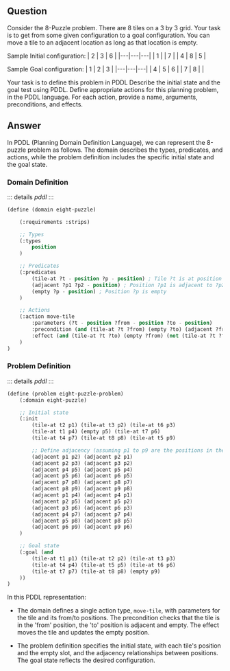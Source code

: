 ## Question

Consider the 8-Puzzle problem. There are 8 tiles on a 3 by 3 grid. Your task is to get from some given configuration to a goal configuration. You can move a tile to an adjacent location as long as that location is empty.

Sample Initial configuration:
| 2 | 3 | 6 |
|---|---|---|
| 1 |   | 7 |
| 4 | 8 | 5 |

Sample Goal configuration:
| 1 | 2 | 3 |
|---|---|---|
| 4 | 5 | 6 |
| 7 | 8 |   |


Your task is to define this problem in PDDL Describe the initial state and the goal test using PDDL. Define appropriate actions for this planning problem, in the PDDL language. For each action, provide a name, arguments, preconditions, and effects.

## Answer

In PDDL (Planning Domain Definition Language), we can represent the 8-puzzle problem as follows. The domain describes the types, predicates, and actions, while the problem definition includes the specific initial state and the goal state.

### Domain Definition

::: details 
*pddl*
:::
```lisp
(define (domain eight-puzzle)

    (:requirements :strips)

    ;; Types
    (:types 
        position
    )

    ;; Predicates
    (:predicates
        (tile-at ?t - position ?p - position) ; Tile ?t is at position ?p
        (adjacent ?p1 ?p2 - position) ; Position ?p1 is adjacent to ?p2
        (empty ?p - position) ; Position ?p is empty
    )

    ;; Actions
    (:action move-tile
        :parameters (?t - position ?from - position ?to - position)
        :precondition (and (tile-at ?t ?from) (empty ?to) (adjacent ?from ?to))
        :effect (and (tile-at ?t ?to) (empty ?from) (not (tile-at ?t ?from)) (not (empty ?to)))
    )
)
```

### Problem Definition

::: details 
*pddl*
:::
```lisp
(define (problem eight-puzzle-problem)
    (:domain eight-puzzle)

    ;; Initial state
    (:init
        (tile-at t2 p1) (tile-at t3 p2) (tile-at t6 p3)
        (tile-at t1 p4) (empty p5) (tile-at t7 p6)
        (tile-at t4 p7) (tile-at t8 p8) (tile-at t5 p9)

        ;; Define adjacency (assuming p1 to p9 are the positions in the grid)
        (adjacent p1 p2) (adjacent p2 p1)
        (adjacent p2 p3) (adjacent p3 p2)
        (adjacent p4 p5) (adjacent p5 p4)
        (adjacent p5 p6) (adjacent p6 p5)
        (adjacent p7 p8) (adjacent p8 p7)
        (adjacent p8 p9) (adjacent p9 p8)
        (adjacent p1 p4) (adjacent p4 p1)
        (adjacent p2 p5) (adjacent p5 p2)
        (adjacent p3 p6) (adjacent p6 p3)
        (adjacent p4 p7) (adjacent p7 p4)
        (adjacent p5 p8) (adjacent p8 p5)
        (adjacent p6 p9) (adjacent p9 p6)
    )

    ;; Goal state
    (:goal (and
        (tile-at t1 p1) (tile-at t2 p2) (tile-at t3 p3)
        (tile-at t4 p4) (tile-at t5 p5) (tile-at t6 p6)
        (tile-at t7 p7) (tile-at t8 p8) (empty p9)
    ))
)
```

In this PDDL representation:

- The domain defines a single action type, `move-tile`, with parameters for the tile and its from/to positions. The precondition checks that the tile is in the 'from' position, the 'to' position is adjacent and empty. The effect moves the tile and updates the empty position.
  
- The problem definition specifies the initial state, with each tile's position and the empty slot, and the adjacency relationships between positions. The goal state reflects the desired configuration.
